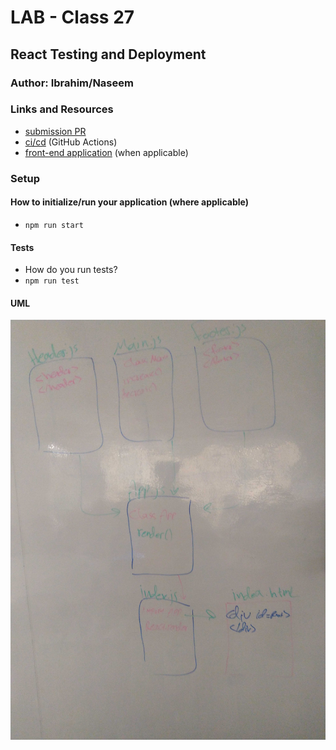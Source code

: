 # LAB - Class 27

## React Testing and Deployment

### Author: Ibrahim/Naseem

### Links and Resources
* [submission PR]()
* [ci/cd](https://github.com/naseem-qa/lab-27/actions) (GitHub Actions)
* [front-end application](https://github.com/naseem-qa/lab-27) (when applicable)
### Setup
#### How to initialize/run your application (where applicable)
* `npm run start` 
#### Tests
* How do you run tests?
* `npm run test` 
#### UML
![](nn.jpg)